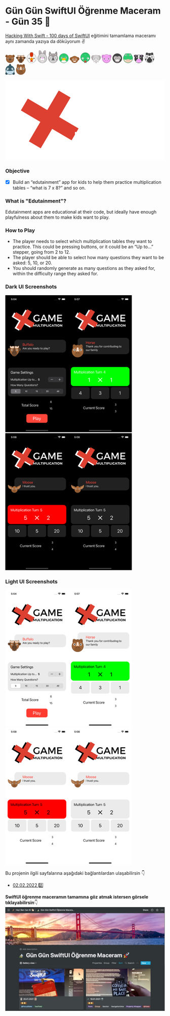 # Gün Gün SwiftUI Öğrenme Maceram - Gün 35 🚀
[Hacking With Swift - 100 days of SwiftUI](https://www.hackingwithswift.com/100/swiftui) eğitimini tamamlama maceramı aynı zamanda yazıya da döküyorum ✌️

<img src="MultiplicationGame/Assets.xcassets/bear.imageset/bear.png" width="30"> <img src="MultiplicationGame/Assets.xcassets/buffalo.imageset/buffalo.png" width="30"> <img src="MultiplicationGame/Assets.xcassets/chicken.imageset/chicken.png" width="30"> <img src="MultiplicationGame/Assets.xcassets/rabbit.imageset/rabbit.png" width="30"> <img src="MultiplicationGame/Assets.xcassets/dog.imageset/dog.png" width="30"> <img src="MultiplicationGame/Assets.xcassets/duck.imageset/duck.png" width="30"> <img src="MultiplicationGame/Assets.xcassets/monkey.imageset/monkey.png" width="30"> <img src="MultiplicationGame/Assets.xcassets/snake.imageset/snake.png" width="30"> <img src="MultiplicationGame/Assets.xcassets/elephant.imageset/elephant.png" width="30"> <img src="MultiplicationGame/Assets.xcassets/pig.imageset/pig.png" width="30"> <img src="MultiplicationGame/Assets.xcassets/gorilla.imageset/gorilla.png" width="30"> <img src="MultiplicationGame/Assets.xcassets/crocodile.imageset/crocodile.png" width="30"> <img src="MultiplicationGame/Assets.xcassets/cow.imageset/cow.png" width="30"> <img src="MultiplicationGame/Assets.xcassets/zebra.imageset/zebra.png" width="30"> <img src="MultiplicationGame/Assets.xcassets/whale.imageset/whale.png" width="30"> <img src="MultiplicationGame/Assets.xcassets/horse.imageset/horse.png" width="30">

<img src="MultiplicationGame/Assets.xcassets/black-logo.imageset/white-logo@2x.png" width="550">

### Objective
- [x] Build an “edutainment” app for kids to help them practice multiplication tables – “what is 7 x 8?” and so on. 

### What is "Edutainment"?
Edutainment apps are educational at their code, but ideally have enough playfulness about them to make kids want to play.

### How to Play
* The player needs to select which multiplication tables they want to practice. This could be pressing buttons, or it could be an “Up to…” stepper, going from 2 to 12.
* The player should be able to select how many questions they want to be asked: 5, 10, or 20.
* You should randomly generate as many questions as they asked for, within the difficulty range they asked for.

### Dark UI Screenshots
<img src="Screenshots/dark1.png" width="200" /><img src="Screenshots/dark2.png" width="200" /><img src="Screenshots/dark3.png" width="200" /><img src="Screenshots/dark4.png" width="200" />

### Light UI Screenshots
<img src="Screenshots/light1.png" width="200" /><img src="Screenshots/light2.png" width="200" /><img src="Screenshots/light3.png" width="200" /><img src="Screenshots/light4.png" width="200" />

Bu projenin ilgili sayfalarına aşağıdaki bağlantılardan ulaşabilirsin 👇
* [02.02.2022 2️⃣](https://canbi.me/02-02-2022-2-ae06aaea8335489dbeecfa2709ac24a8)

**SwiftUI öğrenme maceramın tamamına göz atmak istersen görsele tıklayabilirsin**👇
[![name2](../Images/gungunswiftui.jpg)](https://canbi.me/gun-gun-swiftui-ogrenme-maceram)
